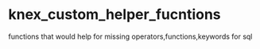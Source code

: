 # knex_custom_helper_fucntions
functions that would help for missing operators,functions,keywords for sql
